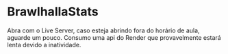 # BrawlhallaStats

Abra com o Live Server, caso esteja abrindo fora do horário de aula, aguarde um pouco.
Consumo uma api do Render que provavelmente estará lenta devido a inatividade. 